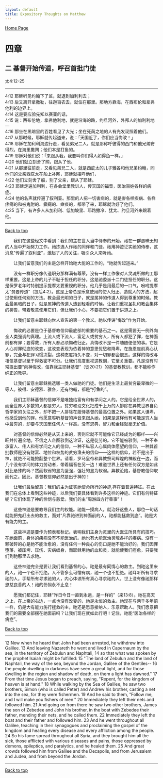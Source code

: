 ```yaml
---
layout: default
title: Expository Thoughts on Matthew
---
```

[ Home Page ]({{site.baseurl}}/index) <br>

<a name="0"></a>
# 四章 

## 二 基督开始传道，呼召首批门徒

太4:12-25

***

4:12 耶稣听见约翰下了监，就退到加利利去；<br>
4:13 后又离开拿撒勒，往迦百农去，就住在那里。那地方靠海，在西布伦和拿弗他利的边界上。<br>
4:14 这是要应验先知以赛亚的话，<br>
4:15 说：西布伦地，拿弗他利地，就是沿海的路，约旦河外，外邦人的加利利地—<br>
4:16 那坐在黑暗里的百姓看见了大光；坐在死荫之地的人有光发现照着他们。<br>
4:17 从那时候，耶稣就传起道来，说：「天国近了，你们应当悔改！」<br>
4:18 耶稣在加利利海边行走，看见弟兄二人，就是那称呼彼得的西门和他兄弟安得烈，在海里撒网；他们本是打鱼的。<br>
4:19 耶稣对他们说：「来跟从我，我要叫你们得人如得鱼一样。」<br>
4:20 他们就立刻舍了网，跟从了他。<br>
4:21 从那里往前走，又看见弟兄二人，就是西庇太的儿子雅各和他兄弟约翰，同他们的父亲西庇太在船上补网，耶稣就招呼他们，<br>
4:22 他们立刻舍了船，别了父亲，跟从了耶稣。<br>
4:23 耶稣走遍加利利，在各会堂里教训人，传天国的福音，医治百姓各样的病症。<br>
4:24 他的名声就传遍了叙利亚。那里的人把一切害病的，就是害各样疾病、各样疼痛的和被鬼附的、癫痫的、瘫痪的，都带了来，耶稣就治好了他们。<br>
4:25 当下，有许多人从加利利、低加坡里、耶路撒冷、犹太、约旦河外来跟着他。<br>

***

[Back to top](#0)

&emsp;&emsp;我们在这些经文中看到：我们的主在世人当中侍奉的开始。祂在一群愚昧无知的人当中开始努力工作。祂拣选人作祂的同伴和门徒。祂用神迹证实祂的侍奉，这消息"传遍了叙利亚"，激起了人的关注，吸引众人来听祂。

&emsp;&emsp;让我们留意我们的主是怎样开始祂大能的工作的，“祂就传起道来。”

&emsp;&emsp;没有一样职分像传道职分那样满有尊荣，没有一样工作像对人灵魂所做的工那样重要。这是上帝的儿子不耻于担任的职分。这是祂委派十二门徒担任的职分。这是保罗老年时特别提示提摩太要重视的职分。他几乎是用最后的一口气，吩咐提摩太“务要传道”（提后4:2）。这是上帝总是乐意使用的使人归正、造就人的方法，超过使用任何别的方法。教会最光明的日子，就是属神的传道人得到尊重的时候。教会最黑暗的日子，就是属神的传道人遭到轻看的时候。让我们重视圣礼和教会集体的祷告，带着敬意使用它们，但让我们小心，不要把它们置于讲道之上。

&emsp;&emsp;让我们留意主耶稣向世人宣告的第一个教义。祂以传讲"悔改"作为开始。

&emsp;&emsp;悔改的必要是位于基督教信仰最底部的重要的基石之一。这是需要无一例外向全人类强调的真理。上流人或下流人，富足人或贫穷人，所有人都犯了罪，在神面前都有罪；要得救，所有人都必须悔改归正。真悔改不是一件随随便便的事。它是人心对罪彻底的改变，这改变表现为依着神的意思忧愁和降卑，在施恩座前真心认罪，完全与犯罪习惯决裂，这种态度持久不变，对一切罪都会恨恶。这样的悔改与相信基督以至于得救密不可分。让我们高度重视这教训，它至关重要。凡是没有时常提出要“向神悔改，信靠我主耶稣基督”（徒20:21）的基督教教训，都不能称作纯正的教导。

&emsp;&emsp;让我们留意主耶稣挑选哪一类人做祂的门徒。他们是生活上最贫穷最卑微的一等人。彼得、安德烈、雅各，还有约翰，都是“打鱼的”。

&emsp;&emsp;我们主耶稣基督的信仰不是唯独给富有和有学问之人的。它是给全世界人的，而全世界大多数的人都是穷人。贫穷和没文化把成千上万的人排除在异教世界自负哲学家的关注之外，却不把一人排除在服侍基督的最高位置之外。如果这人谦卑，他感受到他的罪，他愿意聆听基督的声音来跟从祂，如果是这样他有可能是穷人当中最穷的，却要与天国里任何人一样高。没有恩典，智力和金钱就毫无价值。

&emsp;&emsp;对基督的信仰必然是从天上来的，否则它就不可能像它已经成为的那样——兴旺并传遍全地。不信之人企图驳倒这论证，这是徒劳的。它不能被驳倒。一种不奉承富人、伟人和有学问之人的信仰，一种不纵容人心属肉体愿望的信仰，一种其首批教师是没有财富、地位和权势的贫穷渔夫的信仰——这样的信仰，若不是出于神，就绝不可能掀翻整个世界。请看，罗马皇帝和异教祭司辉煌的神殿在一边，而几个没有学问的体力劳动者，带着福音在另一边！难道世界上还有任何双方是如此对比悬殊的吗？然而软弱的显为坚强，强壮的显为软弱。异教沦陷，基督教信仰取而代之。因此，基督教信仰必然是出于神的！

&emsp;&emsp;让我们最后留意：我们的主为证实祂使命所行的神迹,存在着普遍特征。在此我们在总体上看到这些神迹，以后我们要具体看到许多这样的神迹。它们有何特征呢？它们体现了神的怜悯与慈爱。我们的主“周游四方行善事”！

&emsp;&emsp;这些神迹是要教导我们主的权能。祂能一摸病人，就治好这些人，那位一句话就能把鬼赶出去的救主，面对“凡靠祂进到神面前的人，祂都能拯救到底”。祂是大有能力的主。

&emsp;&emsp;这些神迹是要作为预表和标记，表明我们主身为灵里的大医生所具有的技巧。在祂面前，身体的疾病没有不能医治的。祂也有大能医治灵魂各样的疾病。没有一颗破碎的心是祂不能治愈的，没有任何一种良心的伤口是祂不能治好的。我们因罪堕落，被压垮、压伤、灾病缠身，而耶稣用祂的血和灵，就能使我们痊愈，只要我们到祂那里去求祂。

&emsp;&emsp;这些神迹完全是要让我们看到基督的心。祂是最有同情心的救主。到祂这里来的人，祂一个也不拒绝。人不管多么可憎有病，祂一个也不拒绝。祂耳听所有寻求祂的人，手帮所有寻求祂的人，内心体谅所有真心寻求祂的人。世上没有像祂那样恩慈良善的人！祂的怜悯永不止息！

&emsp;&emsp;愿我们都记住，耶稣“昨日今日一直到永远，是一样的”（来13:8）。祂在高天之上，在上帝的右边，一点也没有改变的，祂是永恒的救主。祂现在与两千多年前一样，仍是大有能力施行拯救的主，祂还是愿意接纳人，乐意帮助人。我们愿意把我们的需要全部摆在祂面前吗？让我们现在就如此行吧！记住，祂能“医治各样的病症”。

[Back to top](#0)

***

12 Now when he heard that John had been arrested, he withdrew into Galilee. 13 And leaving Nazareth he went and lived in Capernaum by the sea, in the territory of Zebulun and Naphtali, 14 so that what was spoken by the prophet Isaiah might be fulfilled: 15 "The land of Zebulun and the land of Naphtali, the way of the sea, beyond the Jordan, Galilee of the Gentiles-- 16 the people dwelling in darkness have seen a great light, and for those dwelling in the region and shadow of death, on them a light has dawned." 17 From that time Jesus began to preach, saying, "Repent, for the kingdom of heaven is at hand." 18 While walking by the Sea of Galilee, he saw two brothers, Simon (who is called Peter) and Andrew his brother, casting a net into the sea, for they were fishermen. 19 And he said to them, "Follow me, and I will make you fishers of men." 20 Immediately they left their nets and followed him. 21 And going on from there he saw two other brothers, James the son of Zebedee and John his brother, in the boat with Zebedee their father, mending their nets, and he called them. 22 Immediately they left the boat and their father and followed him. 23 And he went throughout all Galilee, teaching in their synagogues and proclaiming the gospel of the kingdom and healing every disease and every affliction among the people. 24 So his fame spread throughout all Syria, and they brought him all the sick, those afflicted with various diseases and pains, those oppressed by demons, epileptics, and paralytics, and he healed them. 25 And great crowds followed him from Galilee and the Decapolis, and from Jerusalem and Judea, and from beyond the Jordan.

***

[Back to top](#0)
